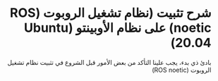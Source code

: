 ## <h1 dir='rtl' align='right'> شرح تثبيت (نظام تشغيل الروبوت (ROS noetic)  على نظام الأوبينتو (Ubuntu 20.04) </h1>

<p dir='rtl' align='right'> بادئ ذي بدء، يجب علينا التأكد من بعض الأمور قبل الشروع في تثبيت نظام تشغيل الروبوت (ROS noetic) </p>
